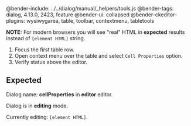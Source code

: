 @bender-include: ../../dialog/manual/_helpers/tools.js
@bender-tags: dialog, 4.13.0, 2423, feature
@bender-ui: collapsed
@bender-ckeditor-plugins: wysiwygarea, table, toolbar, contextmenu, tabletools

**NOTE:** For modern browsers you will see "real" HTML in **expected** results instead of `[element HTML]` string.

1. Focus the first table row.
1. Open context menu over the table and select `Cell Properties` option.
2. Verify status above the editor.

## Expected

Dialog name: **cellProperties** in **editor** editor.

Dialog is in **editing** mode.

Currently editing: `[element HTML]`.

